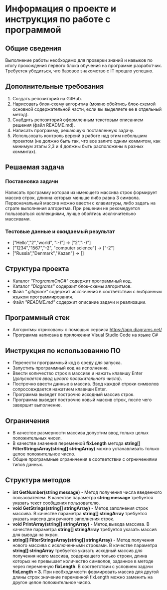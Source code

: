 # Информация о проекте и инструкция по работе с программой

## Общие сведения

Выполнение работы необходимо для проверки знаний и навыков по итогу прохождения первого блока обучения на программе разработчик. Требуется убедиться, что базовое знакомство с IT прошло успешно.

## Дополнительные требования

1. Создать репозиторий на GitHub.
2. Нарисовать блок-схему алгоритма (можно обойтись блок-схемой основной содержательной части, если вы выделяете ее в отдельный метод).
3. Снабдить репозиторий оформленным текстовым описанием решения (файл README.md).
4. Написать программу, решающую поставленную задачу.
5. Использовать контроль версий в работе над этим небольшим проектом (не должно быть так, что все залито одним коммитом, как минимум этапы 2,3 и 4 должны быть расположены в разных коммитах).

## Решаемая задача

### Поставновка задачи

Написать программу которая из имеющего массива строк формирует 
массив строк, длинна которых меньше либо равна 3 символа. 
Первоначальный массив можно ввести с клавиатуры, либо задать на страте выполнения алгоритма. 
При решении не рекомедуется пользоваться коллекциями, лучше обойтись исключительно массивами.

### Тестовые данные и ожидаемый результат

* ["Hello","2","world", ":-)"] -> ["2",":-)"]
* ["1234","1567","-2", "computer science"] -> ["-2"]
* ["Russia","Denmark","Kazan"] -> []

## Структура проекта

* Каталог *"ProgrammOnC#"* содержит программный код.
* Каталог *"Diagrams"* содержит блок-схемы алгоритмов.
* Файл *".gitignore"* содержит исключения в соответствии с выбранным языком программирования.
* Файл *"README.md"* содержит описание задачи и реализации.

## Программный стек

* Алгоритмы отрисованы с помощью сервиса https://app.diagrams.net/
* Программа написана в приложении Visual Studio Code на языке C#

## Инструкция по использованию ПО

* Перенести программный код в среду для запуска.
* Запустить программный код на исполнение.
* Ввести количество строк в массиве и нажать клавишу Enter (*допускается ввод целого положительного числа*).
* Построчно ввести данные в массив. Ввод каждой строки символов сопросовждается нажатием клавиши Enter.
* Программа выведет построчно исходный массив строк.
* Программа выведет построчно новый массив строк, после чего завершит выполнение.

## Ограничения

* В качестве размерности массива допустим ввод только целых положительных чисел.
* В качестве значения переменной __fixLength__ метода __string[] FilterStringsArray(string[] stringArray)__ можно устанавливать только целое положительное число.
* Общие программные ограничения в соответствии с огрничениями типов данных.

## Структура методов

* __int GetNumber(string message)__ - Метод получения числа введенного пользователем. В качестве параметра __string message__ требуется указать текст сообщения пользователю.
* __void GetStrings(string[] stringArray)__ - Метод заполнения строк массива. В качестве параметра __string[] stringArray__ требуется указать массив для ручного заполнения строк.
* __void PrintArray(string[] stringArray)__ - Метод вывода массива. В качестве параметра __string[] stringArray__ требуется указать массив для вывода на экран.
* __string[] FilterStringsArray(string[] stringArray)__ - Метод получения нового массива с исключенными строками. В качестве параметра __string[] stringArray__ требуется указать исходный массив для получения новго массива, содержащего только строки, длина которых не превышает количество символов, заданное в методе через переменную __fixLength__. В соответствии с условием задачи __fixLength = 3__. При необходимости формировать массив для другой длины строк значение переменной fixLength можно заменить на другое целое положительное число.